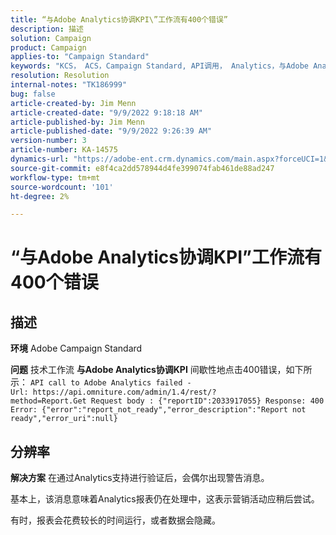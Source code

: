 ```yaml
---
title: “与Adobe Analytics协调KPI\”工作流有400个错误”
description: 描述
solution: Campaign
product: Campaign
applies-to: "Campaign Standard"
keywords: "KCS， ACS，Campaign Standard, API调用， Analytics，与Adobe Analytics协调KPI， 400错误"
resolution: Resolution
internal-notes: "TK186999"
bug: false
article-created-by: Jim Menn
article-created-date: "9/9/2022 9:18:18 AM"
article-published-by: Jim Menn
article-published-date: "9/9/2022 9:26:39 AM"
version-number: 3
article-number: KA-14575
dynamics-url: "https://adobe-ent.crm.dynamics.com/main.aspx?forceUCI=1&pagetype=entityrecord&etn=knowledgearticle&id=90e43d53-2030-ed11-9db1-0022480866ad"
source-git-commit: e8f4ca2dd578944d4fe399074fab461de88ad247
workflow-type: tm+mt
source-wordcount: '101'
ht-degree: 2%

---
```


# “与Adobe Analytics协调KPI”工作流有400个错误

## 描述


<b>环境</b>
Adobe Campaign Standard

<b>问题</b>
技术工作流 <b>与Adobe Analytics协调KPI</b> 间歇性地点击400错误，如下所示：
`API call to Adobe Analytics failed - Url: https://api.omniture.com/admin/1.4/rest/?method=Report.Get Request body : {"reportID":2033917055} Response: 400 Error: {"error":"report_not_ready","error_description":"Report not ready","error_uri":null}`

## 分辨率


<b>解决方案</b>
在通过Analytics支持进行验证后，会偶尔出现警告消息。

基本上，该消息意味着Analytics报表仍在处理中，这表示营销活动应稍后尝试。

有时，报表会花费较长的时间运行，或者数据会隐藏。
